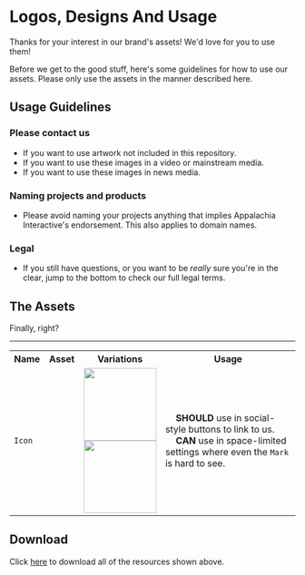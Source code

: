 # Logos, Designs And Usage

Thanks for your interest in our brand's assets!  We'd love for you to use them!

Before we get to the good stuff, here's some guidelines for how to use our assets.  Please only use the assets in the manner described here.

## Usage Guidelines

### Please contact us

- If you want to use artwork not included in this repository.
- If you want to use these images in a video or mainstream media.
- If you want to use these images in news media.

### Naming projects and products

- Please avoid naming your projects anything that implies Appalachia Interactive's endorsement. This also applies to domain names.

### Legal

- If you still have questions, or you want to be *really* sure you're in the clear, jump to the bottom to check our full legal terms.

## The Assets

Finally, right?

<table>
    <tr>
        <th>Name</th>
        <th>Asset</th>
        <th>Variations</th>
        <th>Usage</th>
    </tr>
    <hr/>
    <tr>
        <td><code>Icon</code></td>
        <td>
            <img src="https://appalachiainteractive.com/wp-content/uploads/logos/1x/squirrel_icon_gold.png" style="width:256px max-width:256px" alt="">
        </td>
        <td>
            <img src="https://appalachiainteractive.com/wp-content/uploads/logos/1x/squirrel_icon_black.png" style="width:128px; max-width:128px" alt="">
            <br/>
            <img src="https://appalachiainteractive.com/wp-content/uploads/logos/1x/squirrel_icon_white.png" style="width:128px; max-width:128px" alt="">
            </td>
        <td>
            <img src="https://appalachiainteractive.com/wp-content/uploads/icons/check-circle-regular.png" style="width:12px; max-width:12px; padding: 0px 1px; margin: 0px;" alt="">
            <b>SHOULD</b> use in social-style buttons to link to us.<br/>
            <img src="https://appalachiainteractive.com/wp-content/uploads/icons/exclamation-circle-solid.png" style="width:12px; max-width:12px; padding: 0px 1px; margin: 0px;" alt="">
            <b>CAN</b> use in space-limited settings where even the <code>Mark</code> is hard to see.
        </td>
    </tr>
</table>

## Download

Click [here](https://appalachiainteractive.com/wp-content/uploads/logos/logos.zip) to download all of the resources shown above.
